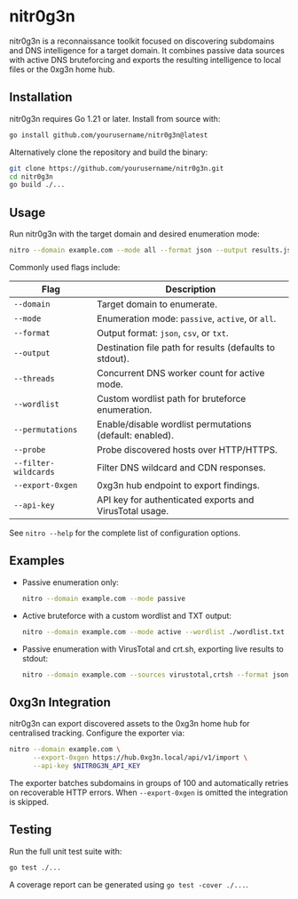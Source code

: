 # nitr0g3n

nitr0g3n is a reconnaissance toolkit focused on discovering subdomains and DNS
intelligence for a target domain. It combines passive data sources with active
DNS bruteforcing and exports the resulting intelligence to local files or the
0xg3n home hub.

## Installation

nitr0g3n requires Go 1.21 or later. Install from source with:

```bash
go install github.com/yourusername/nitr0g3n@latest
```

Alternatively clone the repository and build the binary:

```bash
git clone https://github.com/yourusername/nitr0g3n.git
cd nitr0g3n
go build ./...
```

## Usage

Run nitr0g3n with the target domain and desired enumeration mode:

```bash
nitro --domain example.com --mode all --format json --output results.json
```

Commonly used flags include:

| Flag | Description |
| --- | --- |
| `--domain` | Target domain to enumerate. |
| `--mode` | Enumeration mode: `passive`, `active`, or `all`. |
| `--format` | Output format: `json`, `csv`, or `txt`. |
| `--output` | Destination file path for results (defaults to stdout). |
| `--threads` | Concurrent DNS worker count for active mode. |
| `--wordlist` | Custom wordlist path for bruteforce enumeration. |
| `--permutations` | Enable/disable wordlist permutations (default: enabled). |
| `--probe` | Probe discovered hosts over HTTP/HTTPS. |
| `--filter-wildcards` | Filter DNS wildcard and CDN responses. |
| `--export-0xgen` | 0xg3n hub endpoint to export findings. |
| `--api-key` | API key for authenticated exports and VirusTotal usage. |

See `nitro --help` for the complete list of configuration options.

## Examples

* Passive enumeration only:

  ```bash
  nitro --domain example.com --mode passive
  ```

* Active bruteforce with a custom wordlist and TXT output:

  ```bash
  nitro --domain example.com --mode active --wordlist ./wordlist.txt --format txt --output results.txt
  ```

* Passive enumeration with VirusTotal and crt.sh, exporting live results to
  stdout:

  ```bash
  nitro --domain example.com --sources virustotal,crtsh --format json
  ```

## 0xg3n Integration

nitr0g3n can export discovered assets to the 0xg3n home hub for centralised
tracking. Configure the exporter via:

```bash
nitro --domain example.com \
      --export-0xgen https://hub.0xg3n.local/api/v1/import \
      --api-key $NITR0G3N_API_KEY
```

The exporter batches subdomains in groups of 100 and automatically retries on
recoverable HTTP errors. When `--export-0xgen` is omitted the integration is
skipped.

## Testing

Run the full unit test suite with:

```bash
go test ./...
```

A coverage report can be generated using `go test -cover ./...`.
